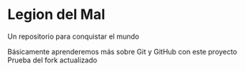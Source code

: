 # Legion del Mal
Un repositorio para conquistar el mundo

Básicamente aprenderemos más sobre Git y GitHub con este proyecto
Prueba del fork actualizado
